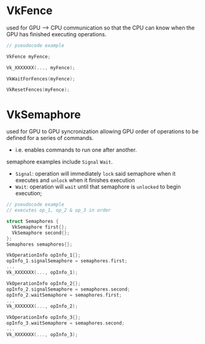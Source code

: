 # VkFence

used for GPU --> CPU communication so that the CPU can know when the GPU has finished executing operations.

```c++
// pseudocode example

VkFence myFence;

Vk_XXXXXXX(..., myFence);

VkWaitForFences(myFence);

VkResetFences(myFence);
```

# VkSemaphore

used for GPU to GPU syncronization allowing GPU order of operations to be defined for a series of commands.  
- i.e. enables commands to run one after another.  

semaphore examples include  `Signal` `Wait`.

- `Signal`: operation will immediately `lock` said semaphore when it executes and `unlock` when it finishes execution
- `Wait`: operation will `wait` until that semaphore is `unlocked` to begin execution;

```c++
// pseudocode example
// executes op_1, op_2 & op_3 in order

struct Semaphores {
  VkSemaphore first{};
  VkSemaphore second{};
};
Semaphores semaphores{};

VkOperationInfo opInfo_1{};
opInfo_1.signalSemaphore = semaphores.first;
...
Vk_XXXXXXX(..., opInfo_1);

VkOperationInfo opInfo_2{};
opInfo_2.signalSemaphore = semaphores.second;
opInfo_2.waitSemaphore = semaphores.first;
...
Vk_XXXXXXX(..., opInfo_2);

VkOperationInfo opInfo_3{};
opInfo_3.waitSemaphore = semaphores.second;
...
Vk_XXXXXXX(..., opInfo_3);
```